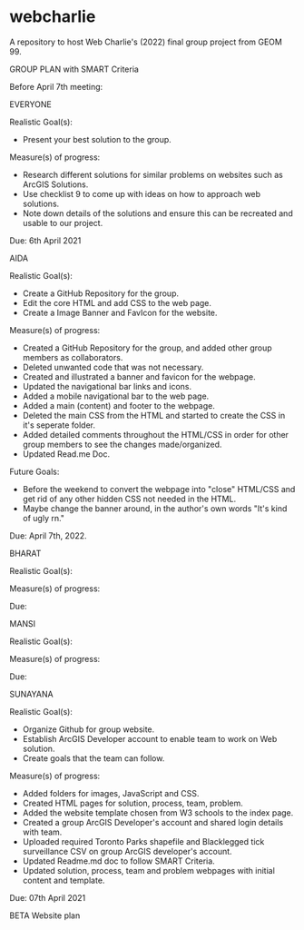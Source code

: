 # webcharlie
A repository to host Web Charlie's (2022) final group project from GEOM 99. 

GROUP PLAN with SMART Criteria

Before April 7th meeting:

EVERYONE

Realistic Goal(s):
- Present your best solution to the group.

Measure(s) of progress:
- Research different solutions for similar problems on websites such as ArcGIS Solutions.
- Use checklist 9 to come up with ideas on how to approach web solutions.
- Note down details of the solutions and ensure this can be recreated and usable to our project.  

Due: 6th April 2021

AIDA

Realistic Goal(s):
- Create a GitHub Repository for the group. 
- Edit the core HTML and add CSS to the web page. 
- Create a Image Banner and FavIcon for the website. 

Measure(s) of progress:
- Created a GitHub Repository for the group, and added other group members as collaborators. 
- Deleted unwanted code that was not necessary.
- Created and illustrated a banner and favicon for the webpage. 
- Updated the navigational bar links and icons. 
- Added a mobile navigational bar to the web page. 
- Added a main (content) and footer to the webpage.
- Deleted the main CSS from the HTML and started to create the CSS in it's seperate folder. 
- Added detailed comments throughout the HTML/CSS in order for other group members to see the changes made/organized. 
- Updated Read.me Doc. 

Future Goals: 
- Before the weekend to convert the webpage into "close" HTML/CSS and get rid of any other hidden CSS not needed in the HTML.
- Maybe change the banner around, in the author's own words "It's kind of ugly rn." 

Due: April 7th, 2022.

BHARAT

Realistic Goal(s):


Measure(s) of progress:

Due:

MANSI 

Realistic Goal(s):


Measure(s) of progress:


Due: 

SUNAYANA

Realistic Goal(s): 
- Organize Github for group website.
- Establish ArcGIS Developer account to enable team to work on Web solution.
- Create goals that the team can follow.


Measure(s) of progress:
- Added folders for images, JavaScript and CSS. 
- Created HTML pages for solution, process, team, problem.
- Added the website template chosen from W3 schools to the index page.
- Created a group  ArcGIS Developer's account and shared login details with team.
- Uploaded required Toronto Parks shapefile and Blacklegged tick surveillance CSV on group ArcGIS developer's account. 
- Updated Readme.md doc to follow SMART Criteria.
- Updated solution, process, team and problem webpages with initial content and template. 


Due: 07th April 2021

BETA Website plan



